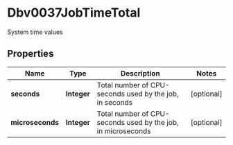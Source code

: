 

# Dbv0037JobTimeTotal

System time values

## Properties

| Name | Type | Description | Notes |
|------------ | ------------- | ------------- | -------------|
|**seconds** | **Integer** | Total number of CPU-seconds used by the job, in seconds |  [optional] |
|**microseconds** | **Integer** | Total number of CPU-seconds used by the job, in microseconds |  [optional] |



